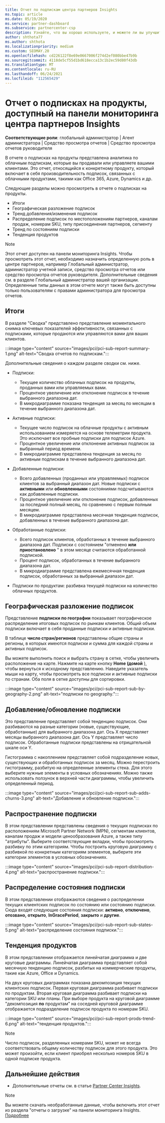 ```yaml
---
title: Отчет по подпискам центра партнеров Insights
ms.topic: article
ms.date: 05/19/2020
ms.service: partner-dashboard
ms.subservice: partnercenter-csp
description: Узнайте, что вы хорошо используете, и можете ли вы улучшить отношение к облачным подпискам, которые вы продаете или управляете клиентами.
author: shthota77
ms.author: shthota
ms.localizationpriority: medium
ms.custom: SEOMAY.20
ms.openlocfilehash: cd226122f8e69e0667006f274d2ef080bbe47b9b
ms.sourcegitcommit: 4118de5cf55d1bd618ecca13c1b2ec59d80f43db
ms.translationtype: MT
ms.contentlocale: ru-RU
ms.lasthandoff: 06/24/2021
ms.locfileid: "112565429"
---
```

# <a name="product-subscriptions-report-available-from-the-partner-center-insights-dashboard"></a>Отчет о подписках на продукты, доступный на панели мониторинга центра партнеров Insights

**Соответствующие роли**: глобальный администратор | Агент администратора | Средство просмотра отчетов | Средство просмотра отчетов руководителя

В отчете о подписках на продукты представлена аналитика по облачным подпискам, которые вы продавали или управляете вашими клиентами. Это отчет, относящийся к конкретному продукту, который включает в себя производительность подписок, связанных с облачными продуктами, такими как Office 365, Azure, Dynamics и др.

Следующие разделы можно просмотреть в отчете о подписках на продукты.

- Итоги
- Географическая разложение подписок
- Тренд добавления/изменения подписок
- Распределение подписок по местоположениям партнеров, каналам продаж, номерам SKU, типу присоединения партнеров, сегменту
- Тренд по состояниям подписки
- Тенденция продуктов

 > [!NOTE]
 > Этот отчет доступен на панели мониторинга Insights. Чтобы просмотреть этот отчет, необходимо назначить определенную роль в центре партнеров, например Глобальный администратор, администратор учетной записи, средство просмотра отчетов или средство просмотра отчетов руководителя. Дополнительные сведения см. в разделе Глобальный администратор вашей организации. Определенные типы данных в этом отчете могут также быть доступны только пользователям с правами администратора для просмотра отчетов.

## <a name="summary"></a>Итоги

В разделе "Сводка" представлено представление моментального снимка ключевых показателей эффективности, связанных с подписками, которые продаются или управляются вами для ваших клиентов.  

:::image type="content" source="images/pci/pci-sub-report-summary-1.png" alt-text="Сводка отчетов по подпискам.":::

Дополнительные сведения о каждом разделе сводки см. ниже.

- Подписки:
  - Текущее количество облачных подписок на продукты, проданных вами или управляемых вами.
  - Процентное увеличение или отклонение подписок в течение выбранного диапазона дат.
  - В микродиаграмме показана тенденция за месяц по месяцам в течение выбранного диапазона дат.

- Активные подписки:
  - Текущее число подписок на облачные продукты с активным использованием измеряется на основе телеметрии продукта. Это исключает все пробные подписки для подписок Azure.
  - Процентное увеличение или отклонение активных подписок за выбранный период времени.
  - В микродиаграмме представлена тенденция за месяц по активным подпискам в течение выбранного диапазона дат.

- Добавленные подписки:
  - Всего добавленных (проданных или управляемых) подписок клиентов за выбранный диапазон дат. Новые подписки с **активными** или **обновленными** состояниями подсчитываются как добавленные подписки.
  - Процентное увеличение или отклонение подписок, добавленных за последний полный месяц, по сравнению с первым полным месяцем.
  - В микродиаграмме представлена месячная тенденция подписок, добавленных в течение выбранного диапазона дат.

- Обработанные подписки:
  - Всего подписок клиентов, обработанных в течение выбранного диапазона дат. Подписки с состоянием "отменено **или** **приостановлено** " в этом месяце считаются обработанной подпиской.  
  - Процент подписок, обработанных в течение выбранного диапазона дат.
  - В микродиаграмме представлена ежемесячная тенденция подписок, обработанных за выбранный диапазон дат.

- Подписки по продуктам: разбивка текущей подписки на количество облачных продуктов.

## <a name="geographical-spread-of-subscriptions"></a>Географическая разложение подписок

Представление **подписки по географии** показывает географическое распределение итоговых подписок по рынкам клиентов. Общий объем подписки включает в себя проданные подписки и активные подписки.

В таблице **число стран/регионов** представлены общие страны и регионы, в которых имеются подписки и сумма для каждой страны и активных подписок.

Вы можете выполнить поиск и выбрать страну в сетке, чтобы увеличить расположение на карте. Нажмите на карте кнопку **Home (домой** ), чтобы вернуться к исходному представлению. Наведите указатель мыши на карту, чтобы просмотреть все подписки и активные подписки по странам. Оба поля в сетке доступны для сортировки.

:::image type="content" source="images/pci/pci-sub-report-sub-by-geography-2.png" alt-text="подписки по geography.":::

## <a name="subscription-addschurns"></a>Добавление/обновление подписки

Это представление представляет собой тенденцию подписок. Они разбиваются на разные категории (новые, существующие, обработанные) для выбранного диапазона дат. Ось X представляет месяцы выбранного диапазона дат. Ось Y представляет число подписок. Обработанные подписки представлены на отрицательной шкале оси Y. 

Гистограмма с накоплением представляет собой подразделение новых, существующих и обработанных подписок за месяц. Можно перестроить гистограмму, разбитую на определенные элементы стека. Для этого выберите нужные элементы в условных обозначениях. Можно также использовать ползунок в верхней части диаграммы, чтобы увеличить определенный период.

:::image type="content" source="images/pci/pci-sub-report-sub-adds-churns-3.png" alt-text="Добавление и обновление подписки.":::

## <a name="subscription-distribution"></a>Распространение подписки

В этом представлении представлены сведения о текущих подписках по расположениям Microsoft Partner Network (MPN), сегментам клиентов, каналам продаж и модели ценообразования Azure, а также типу "атрибуты". Выберите соответствующие вкладки, чтобы просмотреть разбивку по этим категориям. Чтобы построить круговую диаграмму с разбивкой по конкретным категориям элементов, выберите эти категории элементов в условных обозначениях.

:::image type="content" source="images/pci/pci-sub-report-distribution-4.png" alt-text="распространение подписки.":::

## <a name="subscription-state-distribution"></a>Распределение состояния подписки

В этом представлении отображаются сведения о распределении текущих клиентских подписок по состоянию или состоянию подписки. Сюда входят следующие состояния подписки: **активно**, **отключено**, **отозвано,** **открыто**, **InGracePeriod**, **закрыто** и **другие**.

:::image type="content" source="images/pci/pci-sub-report-sub-states-5.png" alt-text="распределение состояния подписки.":::

## <a name="products-trend"></a>Тенденция продуктов

В этом представлении отображается линейчатая диаграмма и две круговые диаграммы. Линейчатая диаграмма представляет собой месячную тенденцию подписок, разбитых на коммерческие продукты, такие как Azure, Office и Dynamics.

На двух круговых диаграммах показана декомпозиция текущих клиентских подписок. Первая круговая диаграмма разбивает подписки по продуктам. Вторая круговая диаграмма разбивает подписки на категории SKU или планы. При выборе продукта на круговой диаграмме "декомпозиция **по** продуктам" на соседней круговой диаграмме отображается подразделение подписок продукта по номерам SKU.

:::image type="content" source="images/pci/pci-sub-report-prods-trend-6.png" alt-text="тенденция продуктов.":::

> [!NOTE]
 > Число подписок, разделенных номерами SKU, может не всегда соответствовать общему количеству подписок для этого продукта. Это может произойти, если клиент приобрел несколько номеров SKU в одной подписке продукта.

## <a name="next-steps"></a>Дальнейшие действия

- Дополнительные отчеты см. в статье [Partner Center Insights](partner-center-insights.md).

>[!NOTE] 
> Вы можете скачать необработанные данные, чтобы включить этот отчет из раздела "отчеты о загрузке" на панели мониторинга Insights. [Подробнее](pci-download-reports.md) 
